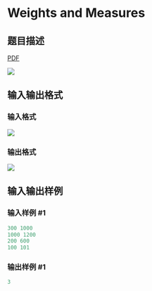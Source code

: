 # Weights and Measures

## 题目描述

[problemUrl]: https://uva.onlinejudge.org/index.php?option=com_onlinejudge&Itemid=8&category=13&page=show_problem&problem=1095

[PDF](https://uva.onlinejudge.org/external/101/p10154.pdf)

![](https://cdn.luogu.com.cn/upload/vjudge_pic/UVA10154/c29ed6cce99dc9e3052d764393c705794c12e076.png)

## 输入输出格式

### 输入格式

![](https://cdn.luogu.com.cn/upload/vjudge_pic/UVA10154/ceec69eaaace6da41513335f7cc0376e2ac2ca7d.png)

### 输出格式

![](https://cdn.luogu.com.cn/upload/vjudge_pic/UVA10154/dfac24d42709adece26e7d5794c4e00bfe684c0a.png)

## 输入输出样例

### 输入样例 #1

```cpp
300 1000
1000 1200
200 600
100 101
```


### 输出样例 #1

```cpp
3
```



